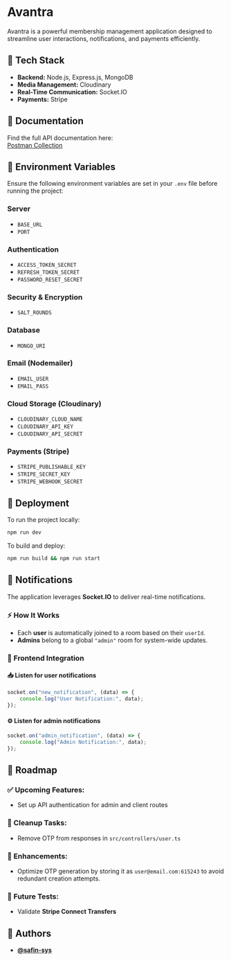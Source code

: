 # Avantra

Avantra is a powerful membership management application designed to streamline user interactions, notifications, and payments efficiently.

## 🚀 Tech Stack

- **Backend:** Node.js, Express.js, MongoDB
- **Media Management:** Cloudinary
- **Real-Time Communication:** Socket.IO
- **Payments:** Stripe

## 📖 Documentation

Find the full API documentation here:  
[Postman Collection](https://spark-tech-1674.postman.co/workspace/Spark-Tech-Workspace~3dc67139-acf2-4e3c-bea2-20bc71e1fb41/collection/41742263-78841f1a-37b3-493e-a2fc-a1c85c637a80?action=share&creator=41742263)

## 🔑 Environment Variables

Ensure the following environment variables are set in your `.env` file before running the project:

### Server
- `BASE_URL`
- `PORT`

### Authentication
- `ACCESS_TOKEN_SECRET`
- `REFRESH_TOKEN_SECRET`
- `PASSWORD_RESET_SECRET`

### Security & Encryption
- `SALT_ROUNDS`

### Database
- `MONGO_URI`

### Email (Nodemailer)
- `EMAIL_USER`
- `EMAIL_PASS`

### Cloud Storage (Cloudinary)
- `CLOUDINARY_CLOUD_NAME`
- `CLOUDINARY_API_KEY`
- `CLOUDINARY_API_SECRET`

### Payments (Stripe)
- `STRIPE_PUBLISHABLE_KEY`
- `STRIPE_SECRET_KEY`
- `STRIPE_WEBHOOK_SECRET`

## 🚀 Deployment

To run the project locally:

```bash
npm run dev
```

To build and deploy:

```bash
npm run build && npm run start
```

## 🔔 Notifications

The application leverages **Socket.IO** to deliver real-time notifications.

### ⚡ How It Works

- Each **user** is automatically joined to a room based on their `userId`.
- **Admins** belong to a global `"admin"` room for system-wide updates.

### 🎯 Frontend Integration

#### 📥 Listen for user notifications
```javascript
socket.on("new_notification", (data) => {
    console.log("User Notification:", data);
});
```

#### ⚙️ Listen for admin notifications
```javascript
socket.on("admin_notification", (data) => {
    console.log("Admin Notification:", data);
});
```

## 📌 Roadmap

### ✅ Upcoming Features:
- Set up API authentication for admin and client routes

### 🧹 Cleanup Tasks:
- Remove OTP from responses in `src/controllers/user.ts`

### 🚀 Enhancements:
- Optimize OTP generation by storing it as `user@email.com:615243` to avoid redundant creation attempts.

### 🔬 Future Tests:
- Validate **Stripe Connect Transfers**

## 👥 Authors

- **[@safin-sys](https://www.github.com/safin-sys)**